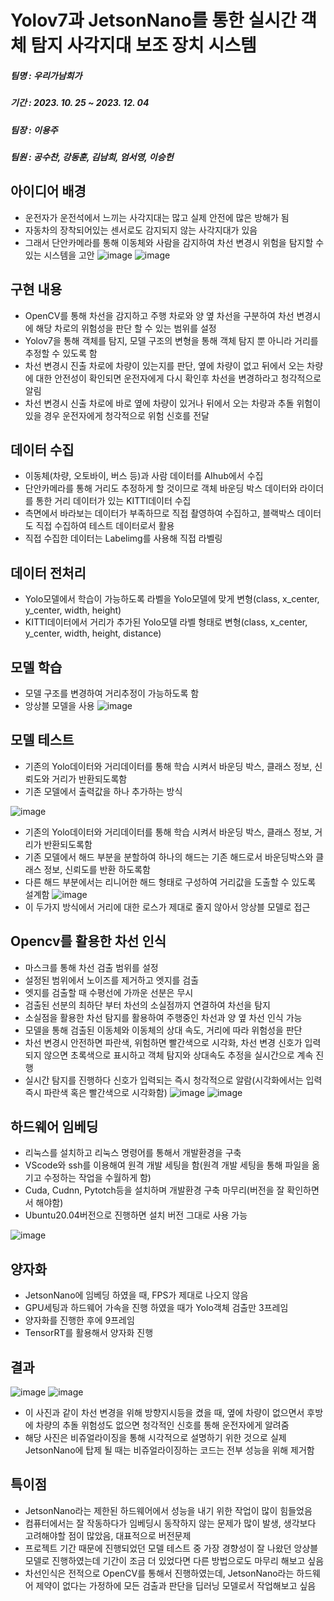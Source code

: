 # Yolov7과 JetsonNano를 통한 실시간 객체 탐지 사각지대 보조 장치 시스템
##### 팀명 : 우리가남희가
##### 기간 : 2023. 10. 25 ~ 2023. 12. 04
##### 팀장 : 이용주
##### 팀원 : 공수찬, 강동훈, 김남희, 엄서영, 이승헌

## 아이디어 배경
 - 운전자가 운전석에서 느끼는 사각지대는 많고 실제 안전에 많은 방해가 됨
 - 자동차의 장착되어있는 센서로도 감지되지 않는 사각지대가 있음
 - 그래서 단안카메라를 통해 이동체와 사람을 감지하여 차선 변경시 위험을 탐지할 수 있는 시스템을 고안
![image](https://github.com/DaKu00/Yolov7_with_JetsonNano/assets/87750521/e45551ad-2f83-4cf6-8a38-85472ef4e124)
![image](https://github.com/DaKu00/Yolov7_with_JetsonNano/assets/87750521/348e0e18-7a6c-4958-b7e7-8070da9ee1cf)


## 구현 내용
 - OpenCV를 통해 차선을 감지하고 주행 차로와 양 옆 차선을 구분하여 차선 변경시에 해당 차로의 위험성을 판단 할 수 있는 범위를 설정
 - Yolov7을 통해 객체를 탐지, 모델 구조의 변형을 통해 객체 탐지 뿐 아니라 거리를 추정할 수 있도록 함
 - 차선 변경시 진출 차로에 차량이 있는지를 판단, 옆에 차량이 없고 뒤에서 오는 차량에 대한 안전성이 확인되면 운전자에게 다시 확인후 차선을 변경하라고 청각적으로 알림
 - 차선 변경시 신출 차로에 바로 옆에 차량이 있거나 뒤에서 오는 차량과 추돌 위험이 있을 경우 운전자에게 청각적으로 위험 신호를 전달

## 데이터 수집
 - 이동체(차량, 오토바이, 버스 등)과 사람 데이터를 AIhub에서 수집
 - 단안카메라를 통해 거리도 추정하게 할 것이므로 객체 바운딩 박스 데이터와 라이더를 통한 거리 데이터가 있는 KITTI데이터 수집
 - 측면에서 바라보는 데이터가 부족하므로 직접 촬영하여 수집하고, 블랙박스 데이터도 직접 수집하여 테스트 데이터로서 활용
 - 직접 수집한 데이터는 Labelimg를 사용해 직접 라벨링

## 데이터 전처리
 - Yolo모델에서 학습이 가능하도록 라벨을 Yolo모델에 맞게 변형(class, x_center, y_center, width, height)
 - KITTI데이터에서 거리가 추가된 Yolo모델 라벨 형태로 변형(class, x_center, y_center, width, height, distance)
  
## 모델 학습
 - 모델 구조를 변경하여 거리추정이 가능하도록 함
 - 앙상블 모델을 사용
![image](https://github.com/DaKu00/Yolov7_with_JetsonNano/assets/87750521/b94ae64e-151b-42a7-b18e-39c6ae16358f)

## 모델 테스트
 - 기존의 Yolo데이터와 거리데이터를 통해 학습 시켜서 바운딩 박스, 클래스 정보, 신뢰도와 거리가 반환되도록함
 - 기존 모델에서 출력값을 하나 추가하는 방식

![image](https://github.com/DaKu00/Yolov7_with_JetsonNano/assets/87750521/ee5b7809-c812-47b9-9211-3c3455d47141)
 - 기존의 Yolo데이터와 거리데이터를 통해 학습 시켜서 바운딩 박스, 클래스 정보, 거리가 반환되도록함
 - 기존 모델에서 해드 부분을 분할하여 하나의 해드는 기존 해드로서 바운딩박스와 클래스 정보, 신뢰도를 반환 하도록함
 - 다른 해드 부분에서는 리니어한 해드 형태로 구성하여 거리값을 도출할 수 있도록 설계함
![image](https://github.com/DaKu00/Yolov7_with_JetsonNano/assets/87750521/32a50f36-bd9b-4701-a094-e6e7707b3331)
 - 이 두가지 방식에서 거리에 대한 로스가 제대로 줄지 않아서 앙상블 모델로 접근

## Opencv를 활용한 차선 인식
 - 마스크를 통해 차선 검출 범위를 설정
 - 설정된 범위에서 노이즈를 제거하고 엣지를 검출
 - 엣지를 검출할 때 수평선에 가까운 선분은 무시
 - 검출된 선분의 최하단 부터 차선의 소실점까지 연결하여 차선을 탐지
 - 소실점을 활용한 차선 탐지를 활용하여 주행중인 차선과 양 옆 차선 인식 가능
 - 모델을 통해 검출된 이동체와 이동체의 상대 속도, 거리에 따라 위험성을 판단
 - 차선 변경시 안전하면 파란색, 위험하면 빨간색으로 시각화, 차선 변경 신호가 입력되지 않으면 초록색으로 표시하고 객체 탐지와 상대속도 추정을 실시간으로 계속 진행
 - 실시간 탐지를 진행하다 신호가 입력되는 즉시 청각적으로 알람(시각화에서는 입력 즉시 파란색 혹은 빨간색으로 시각화함)
![image](https://github.com/DaKu00/Yolov7_with_JetsonNano/assets/87750521/de2ec501-4714-4efb-bf84-fe83a3628b78)
![image](https://github.com/DaKu00/Yolov7_with_JetsonNano/assets/87750521/81f60fe4-9577-47f7-96c3-621d1780e40d)


## 하드웨어 임베딩
 - 리눅스를 설치하고 리눅스 명령어를 통해서 개발환경을 구축
 - VScode와 ssh를 이용해여 원격 개발 세팅을 함(원격 개발 세팅을 통해 파일을 옮기고 수정하는 작업을 수월하게 함)
 - Cuda, Cudnn, Pytotch등을 설치하며 개발환경 구축 마무리(버전을 잘 확인하면서 해야함)
 - Ubuntu20.04버전으로 진행하면 설치 버전 그대로 사용 가능

![image](https://github.com/DaKu00/Yolov7_with_JetsonNano/assets/87750521/d0cb1f08-d98e-45ea-99f5-81a2ac5ef7b2)

## 양자화
 - JetsonNano에 임베딩 하였을 때, FPS가 제대로 나오지 않음
 - GPU세팅과 하드웨어 가속을 진행 하였을 때가 Yolo객체 검출만 3프레임
 - 양자화를 진행한 후에 9프레임
 - TensorRT를 활용해서 양자화 진행

## 결과
![image](https://github.com/DaKu00/Yolov7_with_JetsonNano/assets/87750521/de2ec501-4714-4efb-bf84-fe83a3628b78)
![image](https://github.com/DaKu00/Yolov7_with_JetsonNano/assets/87750521/9eee15b4-dc2f-48cf-b770-06aaabb7240c)
 - 이 사진과 같이 차선 변경을 위해 방향지시등을 켰을 때, 옆에 차량이 없으면서 후방에 차량의 추돌 위험성도 없으면 청각적인 신호를 통해 운전자에게 알려줌
 - 해당 사진은 비쥬얼라이징을 통해 시각적으로 설명하기 위한 것으로 실제 JetsonNano에 탑제 될 때는 비쥬얼라이징하는 코드는 전부 성능을 위해 제거함

## 특이점
 - JetsonNano라는 제한된 하드웨어에서 성능을 내기 위한 작업이 많이 힘들었음
 - 컴퓨터에서는 잘 작동하다가 임베딩시 동작하지 않는 문제가 많이 발생, 생각보다 고려해야할 점이 많았음, 대표적으로 버전문제
 - 프로젝트 기간 때문에 진행되었던 모델 테스트 중 가장 경향성이 잘 나왔던 앙상블 모델로 진행하였는데 기간이 조금 더 있었다면 다른 방법으로도 마무리 해보고 싶음
 - 차선인식은 전적으로 OpenCV를  통해서 진행하였는데, JetsonNano라는 하드웨어 제약이 없다는 가정하에 모든 검출과 판단을 딥러닝 모델로서 작업해보고 싶음
